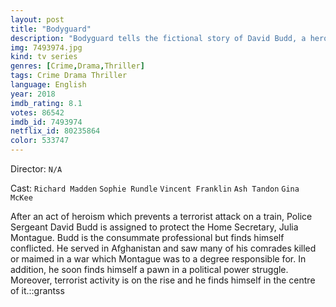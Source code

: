 ```yaml
---
layout: post
title: "Bodyguard"
description: "Bodyguard tells the fictional story of David Budd, a heroic but volatile war veteran now working as a Specialist Protection Officer for the Royalty and Specialist Protection Branch of London's Metropolitan Police Service. When he is assigned to protect the ambitious and powerful Home Secretary Julia Montague, whose politics stand for everything he despises, Budd finds himself torn between his duty and beliefs. Responsible for her safety, is he actually her biggest threat?.."
img: 7493974.jpg
kind: tv series
genres: [Crime,Drama,Thriller]
tags: Crime Drama Thriller 
language: English
year: 2018
imdb_rating: 8.1
votes: 86542
imdb_id: 7493974
netflix_id: 80235864
color: 533747
---
```

Director: `N/A`  

Cast: `Richard Madden` `Sophie Rundle` `Vincent Franklin` `Ash Tandon` `Gina McKee` 

After an act of heroism which prevents a terrorist attack on a train, Police Sergeant David Budd is assigned to protect the Home Secretary, Julia Montague. Budd is the consummate professional but finds himself conflicted. He served in Afghanistan and saw many of his comrades killed or maimed in a war which Montague was to a degree responsible for. In addition, he soon finds himself a pawn in a political power struggle. Moreover, terrorist activity is on the rise and he finds himself in the centre of it.::grantss